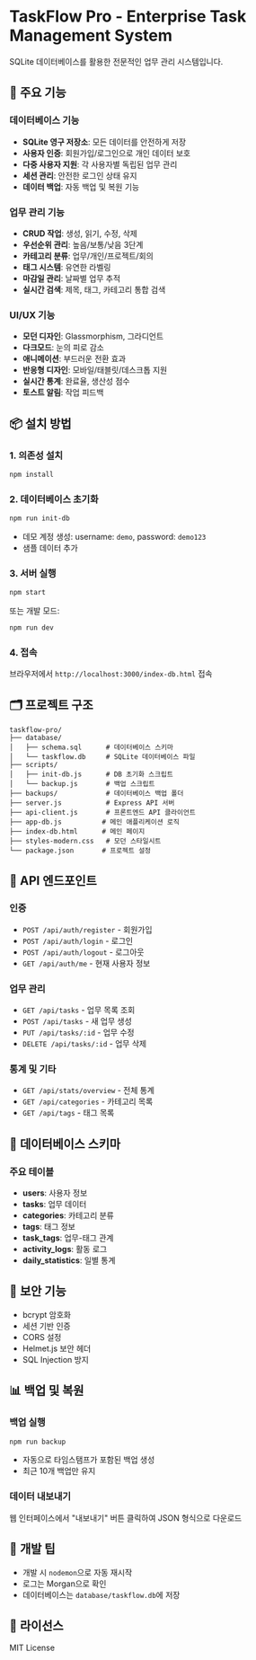 # TaskFlow Pro - Enterprise Task Management System

SQLite 데이터베이스를 활용한 전문적인 업무 관리 시스템입니다.

## 🚀 주요 기능

### 데이터베이스 기능
- **SQLite 영구 저장소**: 모든 데이터를 안전하게 저장
- **사용자 인증**: 회원가입/로그인으로 개인 데이터 보호
- **다중 사용자 지원**: 각 사용자별 독립된 업무 관리
- **세션 관리**: 안전한 로그인 상태 유지
- **데이터 백업**: 자동 백업 및 복원 기능

### 업무 관리 기능
- **CRUD 작업**: 생성, 읽기, 수정, 삭제
- **우선순위 관리**: 높음/보통/낮음 3단계
- **카테고리 분류**: 업무/개인/프로젝트/회의
- **태그 시스템**: 유연한 라벨링
- **마감일 관리**: 날짜별 업무 추적
- **실시간 검색**: 제목, 태그, 카테고리 통합 검색

### UI/UX 기능
- **모던 디자인**: Glassmorphism, 그라디언트
- **다크모드**: 눈의 피로 감소
- **애니메이션**: 부드러운 전환 효과
- **반응형 디자인**: 모바일/태블릿/데스크톱 지원
- **실시간 통계**: 완료율, 생산성 점수
- **토스트 알림**: 작업 피드백

## 📦 설치 방법

### 1. 의존성 설치
```bash
npm install
```

### 2. 데이터베이스 초기화
```bash
npm run init-db
```
- 데모 계정 생성: username: `demo`, password: `demo123`
- 샘플 데이터 추가

### 3. 서버 실행
```bash
npm start
```
또는 개발 모드:
```bash
npm run dev
```

### 4. 접속
브라우저에서 `http://localhost:3000/index-db.html` 접속

## 🗂️ 프로젝트 구조

```
taskflow-pro/
├── database/
│   ├── schema.sql      # 데이터베이스 스키마
│   └── taskflow.db     # SQLite 데이터베이스 파일
├── scripts/
│   ├── init-db.js      # DB 초기화 스크립트
│   └── backup.js       # 백업 스크립트
├── backups/            # 데이터베이스 백업 폴더
├── server.js           # Express API 서버
├── api-client.js       # 프론트엔드 API 클라이언트
├── app-db.js          # 메인 애플리케이션 로직
├── index-db.html      # 메인 페이지
├── styles-modern.css   # 모던 스타일시트
└── package.json       # 프로젝트 설정

```

## 🔧 API 엔드포인트

### 인증
- `POST /api/auth/register` - 회원가입
- `POST /api/auth/login` - 로그인
- `POST /api/auth/logout` - 로그아웃
- `GET /api/auth/me` - 현재 사용자 정보

### 업무 관리
- `GET /api/tasks` - 업무 목록 조회
- `POST /api/tasks` - 새 업무 생성
- `PUT /api/tasks/:id` - 업무 수정
- `DELETE /api/tasks/:id` - 업무 삭제

### 통계 및 기타
- `GET /api/stats/overview` - 전체 통계
- `GET /api/categories` - 카테고리 목록
- `GET /api/tags` - 태그 목록

## 💾 데이터베이스 스키마

### 주요 테이블
- **users**: 사용자 정보
- **tasks**: 업무 데이터
- **categories**: 카테고리 분류
- **tags**: 태그 정보
- **task_tags**: 업무-태그 관계
- **activity_logs**: 활동 로그
- **daily_statistics**: 일별 통계

## 🔐 보안 기능
- bcrypt 암호화
- 세션 기반 인증
- CORS 설정
- Helmet.js 보안 헤더
- SQL Injection 방지

## 📊 백업 및 복원

### 백업 실행
```bash
npm run backup
```
- 자동으로 타임스탬프가 포함된 백업 생성
- 최근 10개 백업만 유지

### 데이터 내보내기
웹 인터페이스에서 "내보내기" 버튼 클릭하여 JSON 형식으로 다운로드

## 🚦 개발 팁
- 개발 시 `nodemon`으로 자동 재시작
- 로그는 Morgan으로 확인
- 데이터베이스는 `database/taskflow.db`에 저장

## 📝 라이선스
MIT License